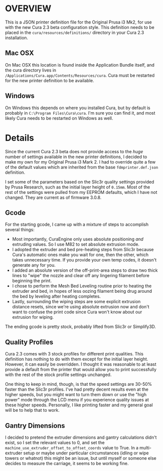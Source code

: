 OVERVIEW
===
This is a JSON printer definition file for the Original Prusa i3 Mk2, for use with the new Cura 2.3
beta configuration style. This definition needs to be placed in the `cura/resources/definitions/`
directory in your Cura 2.3 installation.

Mac OSX
---
On Mac OSX this location is found inside the Application Bundle itself, and the cura directory lives
in `/Applications/Cura.app/Contents/Resources/cura`. Cura must be restarted for the new printer
definition to be available.

Windows
---
On Windows this depends on where you installed Cura, but by default is probably in `C:\Program
Files\Cura\cura`. I'm sure you can find it, and most likely Cura needs to be restarted on Windows as
well.

Details
===
Since the current Cura 2.3 beta does not provide access to the *huge* number of settings available
in the new printer definitions, I decided to make my own for my Original Prusa i3 Mark 2. I had to
override quite a few of the default values which are inherited from the base `fdmprinter.def.json`
definition.

I set some of the parameters based on the Slic3r quality settings provided by Prusa Research, such
as the initial layer height of `0.15mm`. Most of the rest of the settings were pulled from my EEPROM
defaults, which I have not changed. They are current as of firmware 3.0.8.

Gcode
---
For the starting gcode, I came up with a mixture of steps to accomplish several things:

- Most importantly, CuraEngine only uses absolute positioning *and* extruding values. So I use M82
  to set absolute extrusion mode.
- I adopted the extruder and bed pre-heating steps from Slic3r because Cura's automatic ones make
  you wait for one, then the other, which takes unnecessary time. If you provide your own temp
  codes, it doesn't generate any for you.
- I added an absolute version of the off-print-area steps to draw two thick lines to "wipe" the nozzle
  and clear off any lingering filament before beginning the print.
- I chose to perform the Mesh Bed Leveling routine prior to heating the extruder and bed, in hopes
  of less oozing filament being drug around the bed by leveling after heating completes.
- Lastly, surrounding the wiping steps are some explicit extrusion distance resets, since we're
  using absolute extrusion now and don't want to confuse the print code since Cura won't know about
  our extrusion for wiping.

The ending gcode is pretty stock, probably lifted from Slic3r or Simplify3D.

Quality Profiles
---
Cura 2.3 comes with 3 stock profiles for different print qualities. This definition has nothing to
do with them except for the initial layer height. However, it can easily be overridden. I thought it
was reasonable to at least provide a default from the printer that would allow you to print
successfully with the rest of the stock profile settings unchanged.

One thing to keep in mind, though, is that the speed settings are 30-50% faster than the Slic3r
profiles. I've had pretty decent results even at the higher speeds, but you might want to turn them
down or use the "high power" mode through the LCD menu if you experience quality issues at these
higher speeds. Personally, I like printing faster and my general goal will be to help that to work.

Gantry Dimensions
---
I decided to pretend the extruder dimensions and gantry calculations didn't exist, so I set the
relevant values to 0, and set the `machine_use_extruder_offset_to_offset_coords` value to True. In a
multi-extruder setup or maybe under particular circumstances (idling or wipe towers or whatnot) this
might be an issue, but until myself or someone else decides to measure the carriage, it seems to be
working fine.
